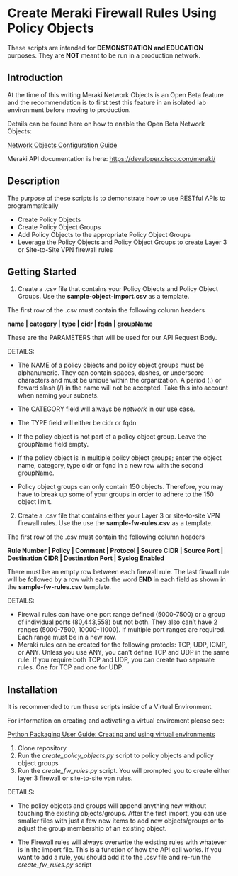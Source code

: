 
# Create Meraki Firewall Rules Using Policy Objects


These scripts are intended for **DEMONSTRATION and EDUCATION** purposes. They are **NOT** meant to be run in a production network. 


## Introduction

At the time of this writing Meraki Network Objects is an Open Beta feature and the recommendation is to first test this feature in an isolated lab environment before moving to production.

Details can be found here on how to enable the Open Beta Network Objects:

 [Network Objects Configuration Guide](https://documentation.meraki.com/MX/Firewall_and_Traffic_Shaping/Network_Objects_Configuration_Guide)

Meraki API documentation is here: https://developer.cisco.com/meraki/


## Description

The purpose of these scripts is to demonstrate how to use RESTful APIs to programmatically 
- Create Policy Objects 
- Create Policy Object Groups
- Add Policy Objects to the appropriate Policy Object Groups
- Leverage the Policy Objects and Policy Object Groups to create Layer 3 or Site-to-Site VPN firewall rules

## Getting Started

1. Create a .csv file that contains your Policy Objects and Policy Object Groups. Use the  **sample-object-import.csv** as a template.

The first row of the .csv must contain the following column headers

**name | category | type | cidr | fqdn | groupName**

These are the PARAMETERS that will be used for our API Request Body. 

DETAILS: 
- The NAME of a policy objects and policy object groups must be alphanumeric. They can contain   spaces, dashes, or underscore characters and must be unique within the organization. A period (.) or foward slash (/) in the name will not be accepted. Take this into account when naming your subnets.

- The CATEGORY field will always be *network* in our use case.

- The TYPE field will either be cidr or fqdn
- If the policy object is not part of a policy object group. Leave the groupName field empty.
- If the policy object is in multiple policy object groups; enter the object name, category, type cidr or fqnd in a new row with the second groupName. 
- Policy object groups can only contain 150 objects. Therefore, you may have to break up some of your groups in order to adhere to the 150 object limit.


2. Create a .csv file that contains either your Layer 3 or site-to-site VPN firewall rules. Use the use the  **sample-fw-rules.csv** as a template.

The first row of the .csv must contain the following column headers

**Rule Number | Policy | Comment | Protocol | Source CIDR | Source Port | Destination CIDR | Destination Port | Syslog Enabled**

There must be an empty row between each firewall rule. 
The last firwall rule will be followed by a row with each the word **END** in each field as shown in the **sample-fw-rules.csv** template.

DETAILS: 
- Firewall rules can have one port range defined (5000-7500) or a group of individual ports (80,443,558) but not both. They also can’t have 2 ranges (5000-7500, 10000-11000). If multiple port ranges are required. Each range must be in a new row.
- Meraki rules can be created for the following protocls: TCP, UDP, ICMP, or ANY. Unless you use ANY, you can’t define TCP and UDP in the same rule. If you require both TCP and UDP, you can create two separate rules. One for TCP and one for UDP. 



## Installation

It is recommended to run these scripts inside of a Virtual Environment. 

For information on creating and activating a virtual enviroment please see: 

[Python Packaging User Guide: Creating and using virtual environments](https://packaging.python.org/guides/installing-using-pip-and-virtual-environments/#creating-a-virtual-environment)

1. Clone repository
2. Run the *create_policy_objects.py* script to policy objects and policy object groups
3. Run the *create_fw_rules.py* script. You will prompted you to create either layer 3 firewall or site-to-site vpn rules.  

DETAILS:
- The policy objects and groups will append anything new without touching the existing objects/groups. After the first import, you can use smaller files with just a few new items to add new objects/groups or to adjust the group membership of an existing object.
 
- The Firewall rules will always overwrite the existing rules with whatever is in the import file. This is a function of how the API call works. If you want to add a rule, you should add it to the .csv file and re-run the *create_fw_rules.py* script

